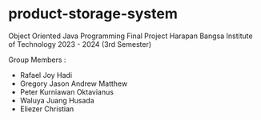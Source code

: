 # product-storage-system
Object Oriented Java Programming Final Project
Harapan Bangsa Institute of Technology
2023 - 2024 (3rd Semester)

Group Members : 
- Rafael Joy Hadi
- Gregory Jason Andrew Matthew
- Peter Kurniawan Oktavianus
- Waluya Juang Husada
- Eliezer Christian
